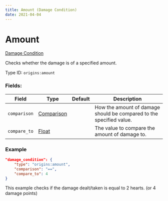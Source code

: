 ```yaml
---
title: Amount (Damage Condition)
date: 2021-04-04
---
```


# Amount

[Damage Condition](../damage_conditions.md)

Checks whether the damage is of a specified amount.

Type ID: `origins:amount`

### Fields:

Field  | Type | Default | Description
-------|------|---------|-------------
`comparison` | [Comparison](../data_types/comparison.md) | |  How the amount of damage should be compared to the specified value.
`compare_to` | [Float](../data_types/float.md) | | The value to compare the amount of damage to.

### Example
```json
"damage_condition": {
    "type": "origins:amount",
    "comparison": "==",
    "compare_to": 4
}
```
This example checks if the damage dealt/taken is equal to 2 hearts. (or 4 damage points)
